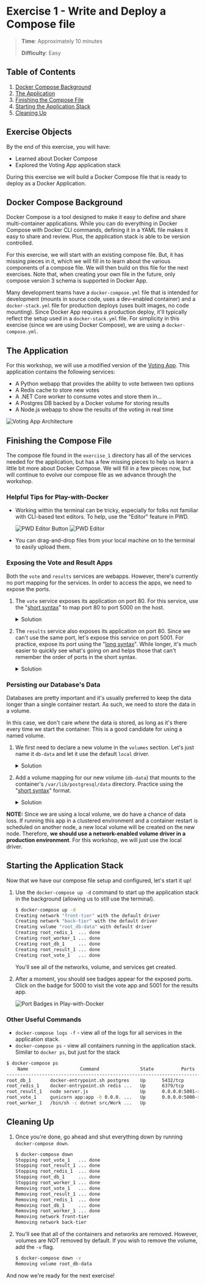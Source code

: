 # Exercise 1 - Write and Deploy a Compose file

> **Time**: Approximately 10 minutes
>
> **Difficulty**: Easy

## Table of Contents

1. [Docker Compose Background](#docker-compose-background)
2. [The Application](#the-application)
3. [Finishing the Compose File](#finishing-the-compose-file)
4. [Starting the Application Stack](#starting-the-application-stack)
5. [Cleaning Up](#cleaning-up)

## Exercise Objects

By the end of this exercise, you will have:

- Learned about Docker Compose
- Explored the Voting App application stack

During this exercise we will build a Docker Compose file that is ready to deploy as a Docker Application.

## Docker Compose Background

Docker Compose is a tool designed to make it easy to define and share multi-container applications. While you can do everything in Docker Compose with Docker CLI commands, defining it in a YAML file makes it easy to share and review. Plus, the application stack is able to be version controlled.

For this exercise, we will start with an existing compose file. But, it has missing pieces in it, which we will fill in to learn about the various components of a compose file. We will then build on this file for the next exercises. Note that, when creating your own file in the future, only compose version 3 schema is supported in Docker App.

Many development teams have a `docker-compose.yml` file that is intended for development (mounts in source code, uses a dev-enabled container) and a `docker-stack.yml` file for production deploys (uses built images, no code mounting). Since Docker App requires a production deploy, it'll typically reflect the setup used in a `docker-stack.yml` file. For simplicity in this exercise (since we are using Docker Compose), we are using a `docker-compose.yml`.


## The Application

For this workshop, we will use a modified version of the [Voting App](https://github.com/dockersamples/example-voting-app). This application contains the following services:

- A Python webapp that provides the ability to vote between two options
- A Redis cache to store new votes
- A .NET Core worker to consume votes and store them in…
- A Postgres DB backed by a Docker volume for storing results
- A Node.js webapp to show the results of the voting in real time

![Voting App Architecture](architecture.png)


## Finishing the Compose File

The compose file found in the `exercise_1` directory has all of the services needed for the application, but has a few missing pieces to help us learn a little bit more about Docker Compose. We will fill in a few pieces now, but will continue to evolve our compose file as we advance through the workshop.


### Helpful Tips for Play-with-Docker

- Working within the terminal can be tricky, especially for folks not familiar with CLI-based text editors. To help, use the "Editor" feature in PWD.

    ![PWD Editor Button](editor-button.png)
    ![PWD Editor](editor.png)
    
- You can drag-and-drop files from your local machine on to the terminal to easily upload them.


### Exposing the Vote and Result Apps

Both the `vote` and `results` services are webapps. However, there's currently no port mapping for the services. In order to access the apps, we need to expose the ports.

1. The `vote` service exposes its application on port 80. For this service, use the "[short syntax](https://docs.docker.com/compose/compose-file/#short-syntax-1)" to map port 80 to port 5000 on the host. 

    <details>
      <summary>Solution</summary>

    ```yml
    services:
      vote:
        ports:
          - 5000:80
    ```
    </details>


2. The `results` service also exposes its application on port 80. Since we can't use the same port, let's expose this service on port 5001. For practice, expose its port using the "[long syntax](https://docs.docker.com/compose/compose-file/#long-syntax-1)". While longer, it's much easier to quickly see what's going on and helps those that can't remember the order of ports in the short syntax.

    <details>
      <summary>Solution</summary>

    ```yml
    services:
      results:
        ports:
          - target: 80
            published: 5001
            protocol: tcp
            mode: host
    ```
    </details>




### Persisting our Database's Data

Databases are pretty important and it's usually preferred to keep the data longer than a single container restart. As such, we need to store the data in a volume. 

In this case, we don't care _where_ the data is stored, as long as it's there every time we start the container. This is a good candidate for using a named volume. 

1. We first need to declare a new volume in the `volumes` section. Let's just name it `db-data` and let it use the default `local` driver.

    <details>
      <summary>Solution</summary>
    ```yaml
    volumes:
      db-data:
    ```
    </details>

2. Add a volume mapping for our new volume (`db-data`) that mounts to the container's `/var/lib/postgresql/data` directory. Practice using the "[short syntax](https://docs.docker.com/compose/compose-file/#short-syntax-3)" format.

    <details>
      <summary>Solution</summary>
    ```yaml
    services:
      db:
        volumes:
          - db-data:/var/lib/postgresql/data
    ```
    </details>


**NOTE:** Since we are using a local volume, we do have a chance of data loss. If running this app in a clustered environment and a container restart is scheduled on another node, a new local volume will be created on the new node. Therefore, **we should use a network-enabled volume driver in a production environment**. For this workshop, we will just use the local driver.


## Starting the Application Stack

Now that we have our compose file setup and configured, let's start it up! 

1. Use the `docker-compose up -d` command to start up the application stack in the background (allowing us to still use the terminal).

    ```bash
    $ docker-compose up -d
    Creating network "front-tier" with the default driver
    Creating network "back-tier" with the default driver
    Creating volume "root_db-data" with default driver
    Creating root_redis_1  ... done
    Creating root_worker_1 ... done
    Creating root_db_1     ... done
    Creating root_result_1 ... done
    Creating root_vote_1   ... done
    ```

    You'll see all of the networks, volume, and services get created. 
    
2. After a moment, you should see badges appear for the exposed ports. Click on the badge for 5000 to visit the vote app and 5001 for the results app.

    ![Port Badges in Play-with-Docker](port-badges.png)

### Other Useful Commands

- `docker-compose logs -f` - view all of the logs for all services in the application stack.
- `docker-compose ps` - view all containers running in the application stack. Similar to `docker ps`, but just for the stack

```bash
$ docker-compose ps
    Name                   Command               State          Ports
-----------------------------------------------------------------------------
root_db_1       docker-entrypoint.sh postgres    Up      5432/tcp
root_redis_1    docker-entrypoint.sh redis ...   Up      6379/tcp
root_result_1   node server.js                   Up      0.0.0.0:5001->80/tcp
root_vote_1     gunicorn app:app -b 0.0.0. ...   Up      0.0.0.0:5000->80/tcp
root_worker_1   /bin/sh -c dotnet src/Work ...   Up
```

## Cleaning Up

1. Once you're done, go ahead and shut everything down by running `docker-compose down`.

    ```bash
    $ docker-compose down
    Stopping root_vote_1   ... done
    Stopping root_result_1 ... done
    Stopping root_redis_1  ... done
    Stopping root_db_1     ... done
    Stopping root_worker_1 ... done
    Removing root_vote_1   ... done
    Removing root_result_1 ... done
    Removing root_redis_1  ... done
    Removing root_db_1     ... done
    Removing root_worker_1 ... done
    Removing network front-tier
    Removing network back-tier
    ```

2. You'll see that all of the containers and networks are removed. However, volumes are NOT removed by default. If you wish to remove the volume, add the `-v` flag.

    ```bash
    $ docker-compose down -v
    Removing volume root_db-data
    ```

And now we're ready for the next exercise!
